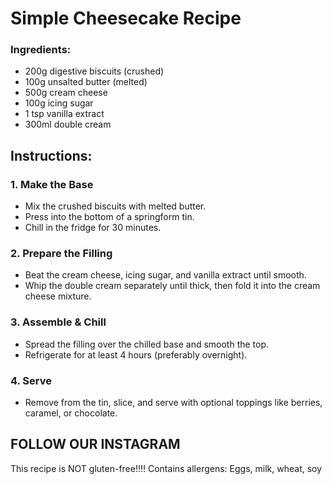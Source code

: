 # Simple Cheesecake Recipe

### Ingredients:
- 200g digestive biscuits (crushed)  
- 100g unsalted butter (melted)  
- 500g cream cheese  
- 100g icing sugar  
- 1 tsp vanilla extract  
- 300ml double cream  

## Instructions:

### 1. Make the Base
- Mix the crushed biscuits with melted butter.  
- Press into the bottom of a springform tin.  
- Chill in the fridge for 30 minutes.  

### 2. Prepare the Filling
- Beat the cream cheese, icing sugar, and vanilla extract until smooth.  
- Whip the double cream separately until thick, then fold it into the cream cheese mixture.  

### 3. Assemble & Chill
- Spread the filling over the chilled base and smooth the top.  
- Refrigerate for at least 4 hours (preferably overnight).  

### 4. Serve
- Remove from the tin, slice, and serve with optional toppings like berries, caramel, or chocolate.  

## FOLLOW OUR INSTAGRAM 

This recipe is NOT gluten-free!!!!
Contains allergens: Eggs, milk, wheat, soy 

